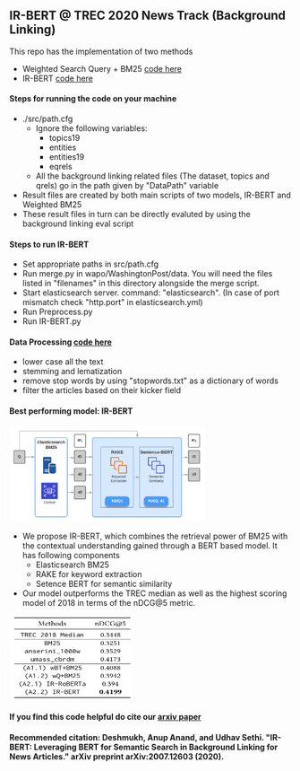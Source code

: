 
## IR-BERT @ TREC 2020 News Track (Background Linking)

This repo has the implementation of two methods
* Weighted Search Query + BM25 [code here](./src/IR-BERT/WBT%2BBM25.py)
* IR-BERT [code here](./src/IR-BERT/IR-BERT.py)

#### Steps for running the code on your machine
* ./src/path.cfg 
	* Ignore the following variables: 
		* topics19
		* entities
		* entities19
		* eqrels
	* All the background linking related files (The dataset, topics and qrels) go in the path given by "DataPath" variable
* Result files are created by both main scripts of two models, IR-BERT and Weighted BM25 
* These result files in turn can be directly evaluted by using the background linking eval script


#### Steps to run IR-BERT

* Set appropriate paths in src/path.cfg
* Run merge.py in wapo/WashingtonPost/data. You will need the files listed in "filenames" in this directory alongside the merge script.
* Start elasticsearch server. command: "elasticsearch". (In case of port mismatch check "http.port" in elasticsearch.yml)
* Run Preprocess.py
* Run IR-BERT.py

#### Data Processing [code here](./src/IR-BERT/Preprocess.py)

* lower case all the text 
* stemming and lematization
* remove stop words by using "stopwords.txt" as a dictionary of words
* filter the articles based on their kicker field

#### Best performing model: IR-BERT

<img src="https://github.com/Anup-Deshmukh/TREC_background_linking/blob/master/final.png" alt="drawing" height="170" width="350"/>

* We propose IR-BERT, which combines the retrieval power of BM25 with the contextual understanding gained through a BERT based model. It has following components
	* Elasticsearch BM25
	* RAKE for keyword extraction
	* Setence BERT for semantic similarity
* Our model outperforms the TREC median as well as the highest scoring model of 2018 in terms of the nDCG@5 metric.

<img src="https://github.com/Anup-Deshmukh/TREC_background_linking/blob/master/res1.png" alt="drawing" height="150" width="220"/>

#### If you find this code helpful do cite our [arxiv paper](https://arxiv.org/pdf/2007.12603.pdf)

#### Recommended citation: Deshmukh, Anup Anand, and Udhav Sethi. "IR-BERT: Leveraging BERT for Semantic Search in Background Linking for News Articles." arXiv preprint arXiv:2007.12603 (2020).


